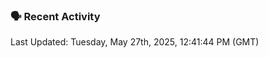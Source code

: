 ### 🗣 Recent Activity

<!--RECENT_ACTIVITY:last_update-->
Last Updated: Tuesday, May 27th, 2025, 12:41:44 PM (GMT)
<!--RECENT_ACTIVITY:last_update_end-->
<!--RECENT_ACTIVITY:start-->
<!--RECENT_ACTIVITY:end-->
